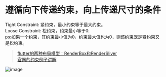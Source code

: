 # 遵循向下传递约束，向上传递尺寸的条件
Tight Constraint: 紧约束，最小约束等于最大约束。 <br/>
Loose Constraint: 松约束，约束最小等于0.  <br/>
ps:如果一个约束，其约束最小值为0，约束最大值也为0，则该约束既是紧约束又是松约束。 <br/>
 > [ flutter的两种布局模型：RenderBox和RenderSliver ]( https://www.cnblogs.com/lemos/p/16524032.html )<br/>
 > [ 官网的约束例子讲解 ]( https://docs.flutter.cn/ui/layout/constraints )<br/>

![image](https://github.com/shaoting0730/Flutter_learn_demo/blob/master/%E5%B8%83%E5%B1%80%E7%BA%A6%E6%9D%9F.jpg) <br/>


